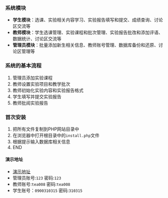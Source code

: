 ### 系统模块

*   **学生模块**：选课、实验相关内容学习、实验报告填写和提交、成绩查询、讨论区交流等
*   **教师模块**：学生选课管理、实验课程和批次管理、实验报告批改和添加评语、数据统计、讨论区交流等
*   **管理员模块**：批量添加新生相关信息、教师账号管理、数据库备份和还原、讨论区管理等

### 系统的基本流程

1. 管理员添加实验课程
2. 教师设置实验项目和教学批次
3. 教师初始化实验内容和实验报告格式
4. 学生填写并提交实验报告
5. 教师批阅实验报告

### 首次安装
1. 把所有文件复制到PHP网站目录中
2. 在浏览器中打开根目录中的`install.php`文件
3. 根据提示输入数据库相关信息
4. END

#### 演示地址
* [演示地址](http://bs.zhidaohu.com/)
* 管理员账号:`123` 密码:`123`
* 教师账号:`tea008` 密码:`tea008`
* 学生账号：`0900310315` 密码:`310315`